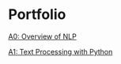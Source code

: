 # Portfolio

[A0: Overview of NLP](a0/OverviewOfNLP.md)

[A1: Text Processing with Python](a1/a1.md)
